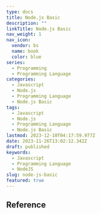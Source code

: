 ```yaml
---
type: docs
title: Node.js Basic
description: ""
linkTitle: Node.js Basic
nav_weight: 1
nav_icon:
  vendor: bs
  name: book
  color: blue
series:
  - Programming
  - Programming Language
categories:
  - Javascript
  - Node.js
  - Programming Language
  - Node.js Basic
tags:
  - Javascript
  - Node.js
  - Programming Language
  - Node.js Basic
lastmod: 2023-12-10T04:17:59.977Z
date: 2023-11-26T13:02:12.342Z
draft: published
keywords:
  - Javascript
  - Programming Language
  - NodeJS
slug: node-js-basic
featured: true
---
```


## Reference
